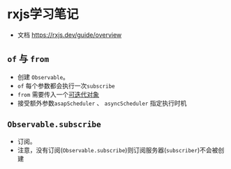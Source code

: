 # rxjs学习笔记

* 文档 <https://rxjs.dev/guide/overview>

## `of` 与 `from`

* 创建 `Observable`。
* `of` 每个参数都会执行一次`subscribe`
* `from` 需要传入一个[可迭代对象](https://developer.mozilla.org/zh-CN/docs/Web/JavaScript/Reference/Iteration_protocols#iterable)
* 接受额外参数`asapScheduler` 、 `asyncScheduler`  指定执行时机

## `Observable.subscribe`

* 订阅。
* 注意，没有订阅(`Observable.subscribe`)则订阅服务器(`subscriber`)不会被创建
